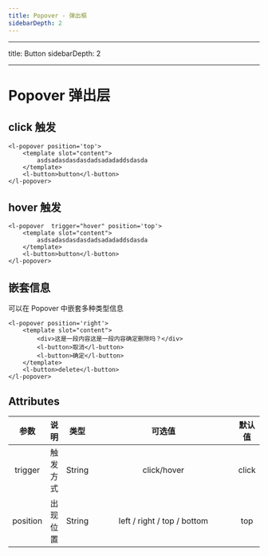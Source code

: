 ```yaml
---
title: Popover - 弹出框
sidebarDepth: 2
---
```


---

title: Button
sidebarDepth: 2

---

# Popover 弹出层 <Badge text="beta" type="warn"/>

## click 触发

<popover-demo1 />

```vue
<l-popover position='top'>
    <template slot="content">
        asdsadasdasdasdadsadadaddsdasda
    </template>
    <l-button>button</l-button>
</l-popover>
```

## hover 触发

<popover-demo2 />

```vue
<l-popover  trigger="hover" position='top'>
    <template slot="content">
        asdsadasdasdasdadsadadaddsdasda
    </template>
    <l-button>button</l-button>
</l-popover>
```

## 嵌套信息

可以在 Popover 中嵌套多种类型信息

<popover-demo3 />

```vue
<l-popover position='right'>
    <template slot="content">
        <div>这是一段内容这是一段内容确定删除吗？</div>
        <l-button>取消</l-button>
        <l-button>确定</l-button>
    </template>
    <l-button>delete</l-button>
</l-popover>
```

## Attributes

|   参数   |   说明   |  类型  |           可选值            | 默认值 |
| :------: | :------: | :----: | :-------------------------: | :----: |
| trigger  | 触发方式 | String |         click/hover         | click  |
| position | 出现位置 | String | left / right / top / bottom |  top   |

<style>
table th:nth-child(4) {
    width: 290px;
}
</style>
